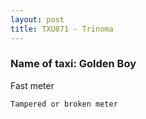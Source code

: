 ```yaml
---
layout: post
title: TXU871 - Trinoma
---
```


### Name of taxi: Golden Boy

Fast meter

```Tampered or broken meter```

